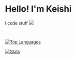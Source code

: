 # Hello! I'm Keishi
I code stuff
![](https://count.getloli.com/get/@keishispl.github?theme=rule34)

&nbsp;

<a href="https://github.com/anuraghazra/github-readme-stats"><img alt="Top Languages" src="https://github-readme-stats.vercel.app/api/top-langs/?username=keishispl&theme=tokyonight"></a>

<a href="https://github.com/anuraghazra/github-readme-stats"><img alt="Stats" src="https://github-readme-stats.vercel.app/api?username=keishispl&theme=tokyonight&show_icons=true"></a>
